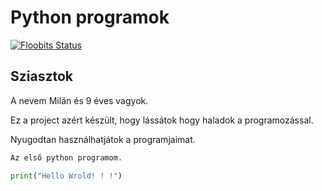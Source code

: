 # Python programok

[![Floobits Status](https://floobits.com/Milcsubaba09/python_progs.svg)](https://floobits.com/Milcsubaba09/python_progs/redirect)

## Sziasztok

A nevem Milán és 9 éves vagyok.

Ez a project azért készült, hogy lássátok hogy haladok a programozással.  

Nyugodtan használhatjátok a programjaimat.

```python
Az első python programom.

print("Hello Wrold! ! !")

```

